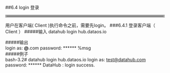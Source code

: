 ##6.4 login 登录  
<hr style=" border:4px solid #A9A9A9;" />
用户在客户端( Client )执行命令之前，需要先login。  
###6.4.1  登录客户端（ Client ）  
#####输入
	datahub login  hub.dataos.io
	 
#####输出  
    login as: ******@******.com
    password: ******
    %msg       	
#####例子  
    bash-3.2# datahub login hub.dataos.io
	login as: test@datahub.com
	password: ******
	DataHub : login success.
